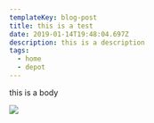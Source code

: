```yaml
---
templateKey: blog-post
title: this is a test
date: 2019-01-14T19:48:04.697Z
description: this is a description
tags:
  - home
  - depot
---
```

this is a body

![](/img/47582617_2251033611614292_7022861779739326696_n.jpg)
